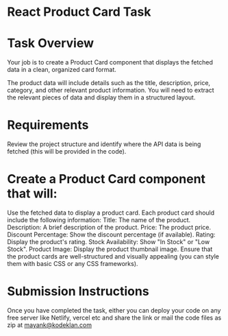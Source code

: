 # React Product Card Task
# Task Overview
Your job is to create a Product Card component that displays the fetched data in a clean, organized card format.

The product data will include details such as the title, description, price, category, and other relevant product information. You will need to extract the relevant pieces of data and display them in a structured layout.

# Requirements
Review the project structure and identify where the API data is being fetched (this will be provided in the code).

# Create a Product Card component that will:

Use the fetched data to display a product card.
Each product card should include the following information:
Title: The name of the product.
Description: A brief description of the product.
Price: The product price.
Discount Percentage: Show the discount percentage (if available).
Rating: Display the product's rating.
Stock Availability: Show "In Stock" or "Low Stock".
Product Image: Display the product thumbnail image.
Ensure that the product cards are well-structured and visually appealing (you can style them with basic CSS or any CSS frameworks).

# Submission Instructions
Once you have completed the task, 
either you can deploy your code on any free server like Netlify, vercel etc and share the link or
mail the code files as zip at mayank@kodeklan.com